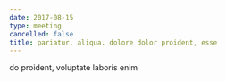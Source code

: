 ```yaml
---
date: 2017-08-15
type: meeting
cancelled: false
title: pariatur. aliqua. dolore dolor proident, esse
---
```

do proident, voluptate laboris enim